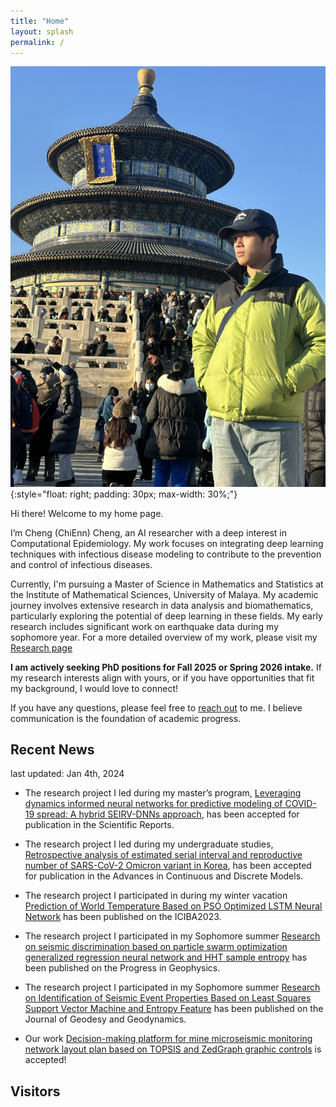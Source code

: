 ```yaml
---
title: "Home"
layout: splash
permalink: /
---
```


![Chingy Cheng](./images/profile.JPG)
{:style="float: right; padding: 30px; max-width: 30%;"}

Hi there! Welcome to my home page. 

I’m  Cheng (ChiEnn) Cheng, an AI researcher with a deep interest in Computational Epidemiology. My work focuses on integrating deep learning techniques with infectious disease modeling to contribute to the prevention and control of infectious diseases.

Currently, I'm pursuing a Master of Science in Mathematics and Statistics at the Institute of Mathematical Sciences, University of Malaya. My academic journey involves extensive research in data analysis and biomathematics, particularly exploring the potential of deep learning in these fields. My early research includes significant work on earthquake data during my sophomore year. For a more detailed overview of my work, please visit my [Research page](/_pages/research.md)

**I am actively seeking PhD positions for Fall 2025 or Spring 2026 intake.** If my research interests align with yours, or if you have opportunities that fit my background, I would love to connect! 

If you have any questions, please feel free to [reach out](mailto:chingycheng327@gmail.com) to me. I believe communication is the foundation of academic progress.
## Recent News
last updated: Jan 4th, 2024

- The research project I led during my master’s program, [Leveraging dynamics informed neural networks for predictive modeling of COVID-19 spread: A hybrid SEIRV-DNNs approach](https://www.nature.com/srep/), has been accepted for publication in the Scientific Reports.


- The research project I led during my undergraduate studies, [Retrospective analysis of estimated serial interval and reproductive number of SARS-CoV-2 Omicron variant in Korea](https://advancesincontinuousanddiscretemodels.springeropen.com/), has been accepted for publication in the Advances in Continuous and Discrete Models.

- The research project I participated in during my winter vacation [ Prediction of World Temperature Based on PSO Optimized LSTM Neural Network](https://ieeexplore.ieee.org/document/10165253)  has been published on the ICIBA2023.

- The research project I participated in my Sophomore summer [Research on seismic discrimination based on particle swarm optimization generalized regression neural network and HHT sample entropy](http://en.dzkx.org/article/doi/10.6038/pg2022FF0438)  has been published on the Progress in Geophysics.
- The research project I participated in my Sophomore summer [Research on Identification of Seismic Event Properties Based on Least Squares Support Vector Machine and Entropy Feature](https://kns.cnki.net/kcms/detail/detail.aspx?doi=10.14075/j.jgg.2022.06.019) has been published on the Journal of Geodesy and Geodynamics.
- Our work [Decision-making platform for mine microseismic monitoring network layout plan based on TOPSIS and ZedGraph graphic controls](https://kns.cnki.net/kcms/detail/detail.aspx?dbcode=CJFD&dbname=CJFDAUTO&filename=SYXZ202203001&uniplatform=NZKPT&v=WQLhOUsEE2Ny13mKBzFFTg1MH4UfiBiMihiJSvVAzbPdTDJxVhDcT2K3elAZkcIw) is accepted!

## Visitors
<script type="text/javascript" id="clustrmaps" src="//clustrmaps.com/map_v2.js?d=y7YKKBDBDzrWxDg4fySugE-ZaO_JhzcBsFQReXdpt3U&cl=ffffff&w=a"></script>
